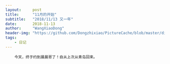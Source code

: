 ```yaml
---
layout:     post
title:      "11月的开始"
subtitle:   "2018/11/13 又一年"
date:       2018-11-13
author:     "WangXiaoDong"
header-img: "https://github.com/Dongzhixiao/PictureCache/blob/master/diaryPic/20181113.jpg?raw=true"
tags:
    - 日记
---
```



```
    今天，终于约到晨晨哥了！自从上次从青岛回来。
```



